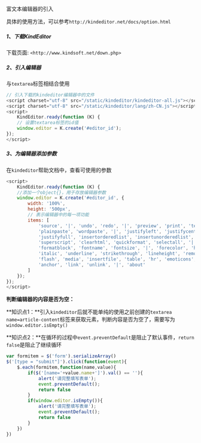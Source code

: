 富文本编辑器的引入

具体的使用方法，可以参考`http://kindeditor.net/docs/option.html`

##### 1、下载KindEditor

下载页面: `<http://www.kindsoft.net/down.php> `

##### 2、引入编辑器

与`textarea`标签相结合使用

```javascript
// 引入下载的kindeditor编辑器中的文件
<script charset="utf-8" src="/static/kindeditor/kindeditor-all.js"></script>
<script charset="utf-8" src="/static/kindeditor/lang/zh-CN.js"></script>
<script>
    KindEditor.ready(function (K) {
    // 设置textarea标签的id值
    window.editor = K.create('#editor_id');
});
</script>
```

##### 3、为编辑器添加参数

在`kindeditor`帮助文档中，查看可使用的参数

```javascript
<script>
    KindEditor.ready(function (K) {
    //添加一个object{}，用于存放编辑器参数
    window.editor = K.create('#editor_id', {
        width: '100%',
        height: '500px',
        // 表示编辑器中的每一项功能
        items: [
            'source', '|', 'undo', 'redo', '|', 'preview', 'print', 'template', 'code', 'cut', 'copy', 'paste',
            'plainpaste', 'wordpaste', '|', 'justifyleft', 'justifycenter', 'justifyright',
            'justifyfull', 'insertorderedlist', 'insertunorderedlist', 'indent', 'outdent', 'subscript',
            'superscript', 'clearhtml', 'quickformat', 'selectall', '|', 'fullscreen', '/',
            'formatblock', 'fontname', 'fontsize', '|', 'forecolor', 'hilitecolor', 'bold',
            'italic', 'underline', 'strikethrough', 'lineheight', 'removeformat', '|', 'image', 'multiimage',
            'flash', 'media', 'insertfile', 'table', 'hr', 'emoticons', 'baidumap', 'pagebreak',
            'anchor', 'link', 'unlink', '|', 'about'
        ]
    });
});
</script>
```



**判断编辑器的内容是否为空：**

**知识点1：**引入`kindeditor`后就不能单纯的使用之前创建的`textarea name=article-content`标签来获取元素，判断内容是否为空了，需要写为`window.editor.isEmpty()`

**知识点2：**在循环的过程中`event.preventDefault`是阻止了默认事件，`return false`是阻止了继续循环

```javascript
var formitem = $('form').serializeArray()
$('[type = "submit"]').click(function(event){
    $.each(formitem,function(name,value){
        if($('[name='+value.name+']').val() == ''){
            alert('请完整填写表单');
            event.preventDefault();
            return false
        }
        if(window.editor.isEmpty()){
            alert('请完整填写表单');
            event.preventDefault();
            return false
        }
    })
})
```

